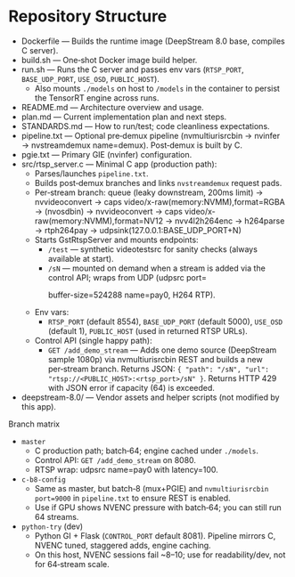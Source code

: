 # Repository Structure

- Dockerfile — Builds the runtime image (DeepStream 8.0 base, compiles C server).
- build.sh — One‑shot Docker image build helper.
- run.sh — Runs the C server and passes env vars (`RTSP_PORT`, `BASE_UDP_PORT`, `USE_OSD`, `PUBLIC_HOST`).
  - Also mounts `./models` on host to `/models` in the container to persist the TensorRT engine across runs.
- README.md — Architecture overview and usage.
- plan.md — Current implementation plan and next steps.
- STANDARDS.md — How to run/test; code cleanliness expectations.
- pipeline.txt — Optional pre‑demux pipeline (nvmultiurisrcbin → nvinfer → nvstreamdemux name=demux). Post‑demux is built by C.
- pgie.txt — Primary GIE (nvinfer) configuration.
- src/rtsp_server.c — Minimal C app (production path):
  - Parses/launches `pipeline.txt`.
  - Builds post‑demux branches and links `nvstreamdemux` request pads.
  - Per‑stream branch: queue (leaky downstream, 200ms limit) → nvvideoconvert → caps video/x-raw(memory:NVMM),format=RGBA → (nvosdbin) → nvvideoconvert → caps video/x-raw(memory:NVMM),format=NV12 → nvv4l2h264enc → h264parse → rtph264pay → udpsink(127.0.0.1:BASE_UDP_PORT+N)
  - Starts GstRtspServer and mounts endpoints:
    - `/test` — synthetic videotestsrc for sanity checks (always available at start).
    - `/sN` — mounted on demand when a stream is added via the control API; wraps from UDP (udpsrc port=<p> buffer-size=524288 name=pay0, H264 RTP).
  - Env vars:
    - `RTSP_PORT` (default 8554), `BASE_UDP_PORT` (default 5000), `USE_OSD` (default 1), `PUBLIC_HOST` (used in returned RTSP URLs).
  - Control API (single happy path):
    - `GET /add_demo_stream` — Adds one demo source (DeepStream sample 1080p) via nvmultiurisrcbin REST and builds a new per‑stream branch. Returns JSON: `{ "path": "/sN", "url": "rtsp://<PUBLIC_HOST>:<rtsp_port>/sN" }`. Returns HTTP 429 with JSON error if capacity (64) is exceeded.
- deepstream-8.0/ — Vendor assets and helper scripts (not modified by this app).

Branch matrix
- `master`
  - C production path; batch‑64; engine cached under `./models`.
  - Control API: `GET /add_demo_stream` on 8080.
  - RTSP wrap: udpsrc name=pay0 with latency=100.
- `c-b8-config`
  - Same as master, but batch‑8 (mux+PGIE) and `nvmultiurisrcbin port=9000` in `pipeline.txt` to ensure REST is enabled.
  - Use if GPU shows NVENC pressure with batch‑64; you can still run 64 streams.
- `python-try` (dev)
  - Python GI + Flask (`CONTROL_PORT` default 8081). Pipeline mirrors C, NVENC tuned, staggered adds, engine caching.
  - On this host, NVENC sessions fail ~8–10; use for readability/dev, not for 64‑stream scale.
